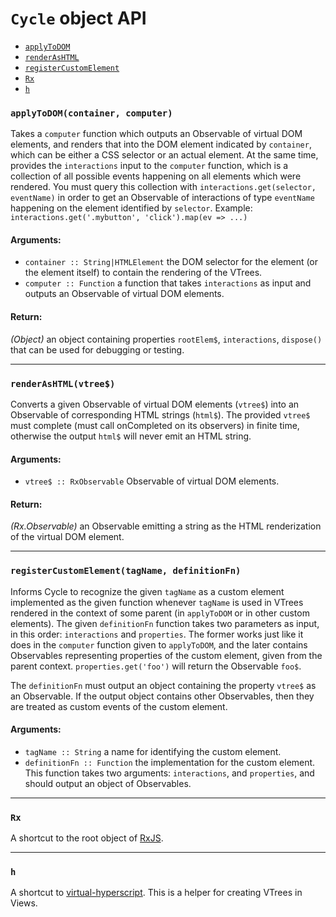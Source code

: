 
# `Cycle` object API

- [`applyToDOM`](#applyToDOM)
- [`renderAsHTML`](#renderAsHTML)
- [`registerCustomElement`](#registerCustomElement)
- [`Rx`](#Rx)
- [`h`](#h)

### <a id="applyToDOM"></a> `applyToDOM(container, computer)`

Takes a `computer` function which outputs an Observable of virtual DOM 
elements, and renders that into the DOM element indicated by `container`, 
which can be either a CSS selector or an actual element. At the same time,
provides the `interactions` input to the `computer` function, which is a
collection of all possible events happening on all elements which were
rendered. You must query this collection with 
`interactions.get(selector, eventName)` in order to get an Observable of
interactions of type `eventName` happening on the element identified by 
`selector`.
Example: `interactions.get('.mybutton', 'click').map(ev => ...)`

#### Arguments:

- `container :: String|HTMLElement` the DOM selector for the element (or the element itself) to contain the rendering of the VTrees.
- `computer :: Function` a function that takes `interactions` as input and outputs an Observable of virtual DOM elements.

#### Return:

*(Object)* an object containing properties `rootElem$`, `interactions`, `dispose()` that can be used for debugging or testing.

- - -

### <a id="renderAsHTML"></a> `renderAsHTML(vtree$)`

Converts a given Observable of virtual DOM elements (`vtree$`) into an 
Observable of corresponding HTML strings (`html$`). The provided `vtree$` 
must complete (must call onCompleted on its observers) in finite time, 
otherwise the output `html$` will never emit an HTML string.

#### Arguments:

- `vtree$ :: RxObservable` Observable of virtual DOM elements.

#### Return:

*(Rx.Observable)* an Observable emitting a string as the HTML renderization of the virtual DOM element.

- - -

### <a id="registerCustomElement"></a> `registerCustomElement(tagName, definitionFn)`

Informs Cycle to recognize the given `tagName` as a custom element 
implemented as the given function whenever `tagName` is used in VTrees
rendered in the context of some parent (in `applyToDOM` or in other custom 
elements).
The given `definitionFn` function takes two parameters as input, in this order: 
`interactions` and `properties`. The former works just like it does in the
`computer` function given to `applyToDOM`, and the later contains 
Observables representing properties of the custom element, given from the
parent context. `properties.get('foo')` will return the Observable `foo$`.

The `definitionFn` must output an object containing the property `vtree$` 
as an Observable. If the output object contains other Observables, then
they are treated as custom events of the custom element.

#### Arguments:

- `tagName :: String` a name for identifying the custom element.
- `definitionFn :: Function` the implementation for the custom element. This function takes two arguments: `interactions`, and `properties`, and
should output an object of Observables.

- - -

### <a id="Rx"></a> `Rx`

A shortcut to the root object of [RxJS](https://github.com/Reactive-Extensions/RxJS).

- - -

### <a id="h"></a> `h`

A shortcut to [virtual-hyperscript](
https://github.com/Matt-Esch/virtual-dom/tree/master/virtual-hyperscript).
This is a helper for creating VTrees in Views.
